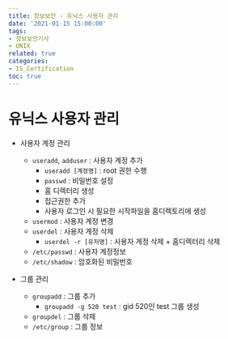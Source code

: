 ```yaml
---
title: 정보보안 - 유닉스 사용자 관리
date: '2021-01-15 15:00:00'
tags:
- 정보보안기사
- UNIX
related: true
categories:
- IS_Certification
toc: true
---
```


# 유닉스 사용자 관리

- 사용자 계정 관리
    + `useradd`, `adduser` : 사용자 계정 추가
        * `useradd [계정명]` : root 권한 수행
        * `passwd` : 비밀번호 설정
        * 홈 디렉터리 생성
        * 접근권한 추가
        * 사용자 로그인 시 필요한 시작파일을 홈디렉토리에 생성
    + `usermod` : 사용자 계정 변경
    + `userdel` : 사용자 계정 삭제
        * `userdel -r [유저명]` : 사용자 계정 삭제 + 홈디렉터리 삭제
    + `/etc/passwd` : 사용자 계정정보
    + `/etc/shadow` : 암호화된 비밀번호

- 그룹 관리
    + `groupadd` : 그룹 추가
        * `groupadd -g 520 test` : gid 520인 test 그룹 생성
    + `groupdel` : 그룹 삭제
    + `/etc/group` : 그룹 정보

